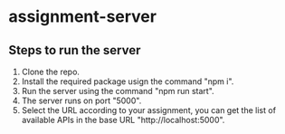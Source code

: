 # assignment-server

## Steps to run the server

1. Clone the repo.
2. Install the required package usign the command "npm i".
3. Run the server using the command "npm run start".
4. The server runs on port "5000".
5. Select the URL according to your assignment, you can get the list of available APIs in the base URL "http://localhost:5000".
